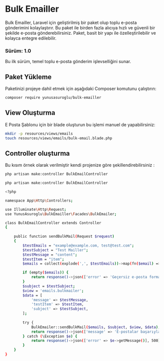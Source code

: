 # Bulk Emailler

Bulk Emailler, Laravel için geliştirilmiş bir paket olup toplu e-posta gönderimini kolaylaştırır. Bu paket ile birden fazla alıcıya hızlı ve güvenli bir şekilde e-posta gönderebilirsiniz. Paket, basit bir yapı ile özelleştirilebilir ve kolayca entegre edilebilir.

### Sürüm: 1.0

Bu ilk sürüm, temel toplu e-posta gönderim işlevselliğini sunar.

## Paket Yükleme

Paketinizi projeye dahil etmek için aşağıdaki Composer komutunu çalıştırın:

```bash
composer require yunusasuroglu/bulk-emailler
```
## View Oluşturma

E Posta Şablonu için bir blade oluşturun bu işlemi manuel de yapabilirsiniz:

```bash
mkdir -p resources/views/emails
touch resources/views/emails/bulk-email.blade.php
```

## Controller oluşturma

Bu kısım örnek olarak verilmiştir kendi projenize göre şekillendirebilirsiniz :

```bash
php artisan make:controller BulkEmailController
```
```bash
php artisan make:controller BulkEmailController
```
```bash
<?php

namespace App\Http\Controllers;

use Illuminate\Http\Request;
use YunusAsuroglu\BulkEmailler\Facades\BulkEmailer;

class BulkEmailController extends Controller
{
    
    public function sendBulkMail(Request $request)
    {        
        $testEmails = "example@example.com, test@test.com";
        $testSubject = "Test Mailler";
        $testMessage = "content";
        $testItem = "item";
        $emails = collect(explode(',', $testEmails))->map(fn($email) => trim($email))->filter(fn($email) => filter_var($email, FILTER_VALIDATE_EMAIL))->unique()->values()->all();

        if (empty($emails)) {
            return response()->json(['error' => 'Geçersiz e-posta formatı.'], 400);
        }
        $subject = $testSubject;
        $view = 'emails.bulkmailer';
        $data = [
            'message' => $testMessage,
            'testItem' => $testItem,
            'subject' => $testSubject,
        ];
    
        try {
            BulkEmailer::sendBulkMail($emails, $subject, $view, $data);
            return response()->json(['message' => 'E-postalar başarıyla gönderildi!']);
        } catch (\Exception $e) {
            return response()->json(['error' => $e->getMessage()], 500); // Hata mesajını göster
        }
    }
}
```
